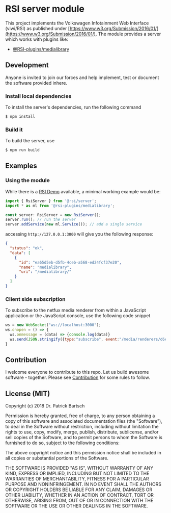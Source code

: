 # RSI server module

This project implements the Volkswagen Infotainment Web Interface (viwi/RSI) as published under [https://www.w3.org/Submission/2016/01/](https://www.w3.org/Submission/2016/01/). The module provides a server which works with plugins like:

* [@RSI-plugins/medialibrary](https://github.com/wzr1337/rsi-plugins.medialibrary)


## Development
Anyone is invited to join our forces and help implement, test or document the software provided inhere.

### Install local dependencies
To install the server's dependencies, run the following command

```sh
$ npm install
```

### Build it
To build the server, use

```sh
$ npm run build
```

## Examples

### Using the module
While there is a [RSI Demo](https://github.com/wzr1337/rsi.demo) available, a minimal working example would be:

```typescript
import { RsiServer } from '@rsi/server';
import * as ml from '@rsi-plugins/medialibrary';

const server: RsiServer = new RsiServer();
server.run(); // run the server
server.addService(new ml.Service()); // add a single service
```

accessing `http://127.0.0.1:3000` will give you the following response:

```JSON
{
  "status": "ok",
  "data": [
    {
      "id": "ea65d5eb-d5fb-4ceb-a568-ed24fcf37e20",
      "name": "medialibrary",
      "uri": "/medialibrary/"
    }
  ]
}
```

### Client side subscription

To subscribe to the netfux media renderer from within a JavaScript application or the JavaScript console, use the following code snippet

```js
ws = new WebSocket("ws://localhost:3000");
ws.onopen = () => {
  ws.onmessage = (data) => {console.log(data)}
  ws.send(JSON.stringify({type:"subscribe", event:"/media/renderers/d6ebfd90-d2c1-11e6-9376-df943f51f0d8"}))
}
```

## Contribution
I welcome everyone to contribute to this repo. Let us build awesome software - together. Please see [Contribution](CONTRIBUTION.md) for some rules to follow.

## License (MIT)

Copyright (c) 2018 Dr. Patrick Bartsch

Permission is hereby granted, free of charge, to any person obtaining a copy of this software and associated documentation files (the "Software"), to deal in the Software without restriction, including without limitation the rights to use, copy, modify, merge, publish, distribute, sublicense, and/or sell copies of the Software, and to permit persons to whom the Software is furnished to do so, subject to the following conditions:

The above copyright notice and this permission notice shall be included in all copies or substantial portions of the Software.

THE SOFTWARE IS PROVIDED "AS IS", WITHOUT WARRANTY OF ANY KIND, EXPRESS OR IMPLIED, INCLUDING BUT NOT LIMITED TO THE WARRANTIES OF MERCHANTABILITY, FITNESS FOR A PARTICULAR PURPOSE AND NONINFRINGEMENT. IN NO EVENT SHALL THE AUTHORS OR COPYRIGHT HOLDERS BE LIABLE FOR ANY CLAIM, DAMAGES OR OTHER LIABILITY, WHETHER IN AN ACTION OF CONTRACT, TORT OR OTHERWISE, ARISING FROM, OUT OF OR IN CONNECTION WITH THE SOFTWARE OR THE USE OR OTHER DEALINGS IN THE SOFTWARE.
